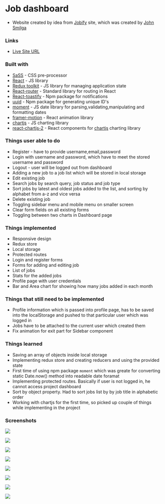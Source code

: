 # Job dashboard

- Website created by idea from [Jobify](https://www.jobify.live/landing) site, which was created by [John Smilga](https://github.com/john-smilga)

### Links

- [Live Site URL](https://fantastic-babka-6f04f7.netlify.app/)

### Built with

- [SaSS](https://sass-lang.com/) - CSS pre-processor
- [React](https://reactjs.org/) - JS library
- [Redux toolkit](https://redux-toolkit.js.org/) - JS library for managing application state
- [React-router](https://reactrouter.com/en/main) - Standard library for routing in React
- [React-toastify](https://www.npmjs.com/package/react-toastify) - Npm package for notifications
- [uuid](https://www.npmjs.com/package/uuid) - Npm package for generating unique ID's
- [moment](https://www.npmjs.com/package/moment) - JS date library for parsing,validating,manipulating and formatting dates
- [framer-motion](https://www.framer.com/motion/) - React animation library
- [chartjs](https://www.chartjs.org/) - JS charting library
- [react-chartjs-2](https://react-chartjs-2.js.org/) - React components for [chartjs](https://www.chartjs.org/) charting library

### Things user able to do

- Register - have to provide username,email,password
- Login with username and password, which have to meet the stored username and password
- Logout - user will be logged out from dashboard
- Adding a new job to a job list which will be stored in local storage
- Edit existing job
- Search jobs by search query, job status and job type
- Sort jobs by latest and oldest jobs added to the list, and sorting by alphabet from a-z and vice versa
- Delete existing job
- Toggling sidebar menu and mobile menu on smaller screen
- Clear form fields on all existing forms
- Toggling between two charts in Dashboard page

### Things implemented

- Responsive design
- Redux store
- Local storage 
- Protected routes
- Login and register forms
- Forms for adding and editing job
- List of jobs
- Stats for the added jobs
- Profile page with user credentials
- Bar and Area chart for showing how many jobs added in each month

### Things that still need to be implemented

- Profile information which is passed into profile page, has to be saved into the localStorage and pushed to that particular user which was logged in
- Jobs have to be attached to the current user which created them
- Fix animation for exit part for Sidebar component

### Things learned

- Saving an array of objects inside local storage
- Implementing redux store and creating reducers and using the provided state
- First time of using npm package `moment` which was greate for converting static Date.now() method into readable date foramat
- Implementing protected routes. Basically if user is not logged in, he cannot access project dashboard
- Sort by object property. Had to sort jobs list by by job title in alphabetic order
- Working with chartjs for the first time, so picked up couple of things while implementing in the project

### Screenshots

![](/public/images/screenshot-8.png)

![](/public/images/screenshot-7.png)

![](/public/images/screenshot-1.png)

![](/public/images/screenshot-2.png)

![](/public/images/screenshot-3.png)

![](/public/images/screenshot-4.png)

![](/public/images/screenshot-5.png)

![](/public/images/screenshot-6.png)
